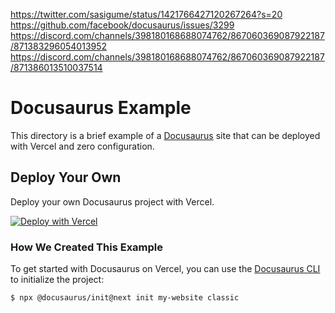 https://twitter.com/sasigume/status/1421766427120267264?s=20  
https://github.com/facebook/docusaurus/issues/3299  
https://discord.com/channels/398180168688074762/867060369087922187/871383296054013952  
https://discord.com/channels/398180168688074762/867060369087922187/871386013510037514

# Docusaurus Example

This directory is a brief example of a [Docusaurus](https://v2.docusaurus.io) site that can be deployed with Vercel and zero configuration.

## Deploy Your Own

Deploy your own Docusaurus project with Vercel.

[![Deploy with Vercel](https://vercel.com/button)](https://vercel.com/new/clone?repository-url=https://github.com/vercel/vercel/tree/main/docusaurus-2&template=docusaurus-2)

### How We Created This Example

To get started with Docusaurus on Vercel, you can use the [Docusaurus CLI](https://v2.docusaurus.io/docs/installation#scaffold-project-website) to initialize the project:

```shell
$ npx @docusaurus/init@next init my-website classic
```

